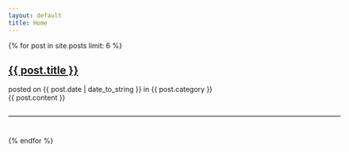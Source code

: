 ```yaml
---
layout: default
title: Home
---
```

<div id="article">
{% for post in site.posts limit: 6 %}
<h2 class="title"><a href="{{ post.url }}">{{ post.title }}</a></h2>
<div id="post-date">posted on {{ post.date | date_to_string }} in {{  post.category  }}</div>
{{ post.content }}
<hr style="
			border-width: 0px; 
			border-top: 1px solid #BDBDBD; 
			margin-top: 28px;
			margin-bottom: 40px; 
			width: 670px;
			margin-right: 20px;
			text-align: left; ">
{% endfor %}
</div>
